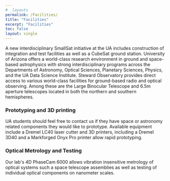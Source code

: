 ```yaml
---
# _layouts
permalink: /Facilities/
title: "Facilities"
excerpt: "Facilities"
toc: false
layout: single
---
```


A new interdisciplinary SmallSat initiative at the UA includes construction of integration and test facilities as well as a CubeSat ground station. University of Arizona offers a world-class research environment in ground and space-based astrophysics with strong interdisciplinary programs across the Departments of Astronomy, Optical Sciences, Planetary Sciences, Physics, and the UA Data Science Institute. Steward Observatory provides direct access to various world-class facilities for ground-based radio and optical observing. Among these are the Large Binocular Telescope and 6.5m aperture telescopes located in both the northern and southern hemispheres.

### Prototyping and 3D printing

 UA students should feel free to contact us if they have space or astronomy related components they would like to prototype. Available equipment include a Dremel LC40 laser cutter and 3D printers, including a Dremel 3D40 and a Markforged Onyx Pro printer allow rapid prototyping.

### Optical Metrology and Testing

Our lab's 4D PhaseCam 6000 allows vibration insensitive metrology of optical systems such a space telescope assemblies as well as testing of individual optical components on nanometer scales.
